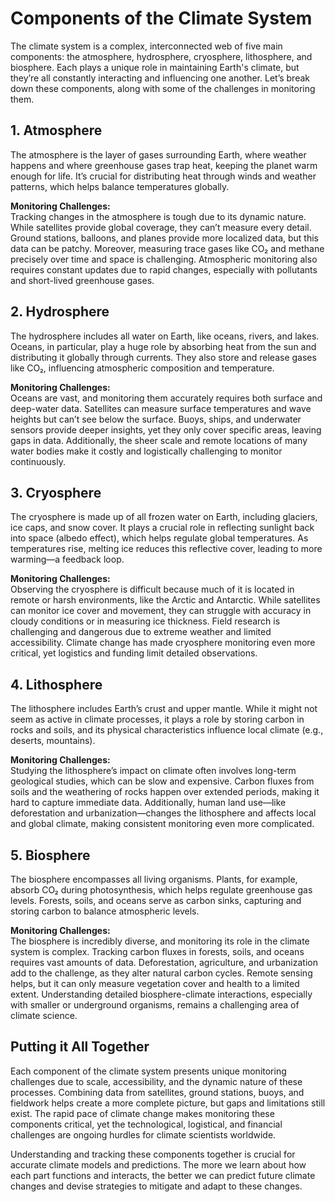 # Components of the Climate System

The climate system is a complex, interconnected web of five main components: the atmosphere, hydrosphere, cryosphere, lithosphere, and biosphere. Each plays a unique role in maintaining Earth's climate, but they’re all constantly interacting and influencing one another. Let’s break down these components, along with some of the challenges in monitoring them.

## 1. **Atmosphere**
   The atmosphere is the layer of gases surrounding Earth, where weather happens and where greenhouse gases trap heat, keeping the planet warm enough for life. It’s crucial for distributing heat through winds and weather patterns, which helps balance temperatures globally.

   **Monitoring Challenges:**  
   Tracking changes in the atmosphere is tough due to its dynamic nature. While satellites provide global coverage, they can’t measure every detail. Ground stations, balloons, and planes provide more localized data, but this data can be patchy. Moreover, measuring trace gases like CO₂ and methane precisely over time and space is challenging. Atmospheric monitoring also requires constant updates due to rapid changes, especially with pollutants and short-lived greenhouse gases.

## 2. **Hydrosphere**
   The hydrosphere includes all water on Earth, like oceans, rivers, and lakes. Oceans, in particular, play a huge role by absorbing heat from the sun and distributing it globally through currents. They also store and release gases like CO₂, influencing atmospheric composition and temperature.

   **Monitoring Challenges:**  
   Oceans are vast, and monitoring them accurately requires both surface and deep-water data. Satellites can measure surface temperatures and wave heights but can’t see below the surface. Buoys, ships, and underwater sensors provide deeper insights, yet they only cover specific areas, leaving gaps in data. Additionally, the sheer scale and remote locations of many water bodies make it costly and logistically challenging to monitor continuously.

## 3. **Cryosphere**
   The cryosphere is made up of all frozen water on Earth, including glaciers, ice caps, and snow cover. It plays a crucial role in reflecting sunlight back into space (albedo effect), which helps regulate global temperatures. As temperatures rise, melting ice reduces this reflective cover, leading to more warming—a feedback loop.

   **Monitoring Challenges:**  
   Observing the cryosphere is difficult because much of it is located in remote or harsh environments, like the Arctic and Antarctic. While satellites can monitor ice cover and movement, they can struggle with accuracy in cloudy conditions or in measuring ice thickness. Field research is challenging and dangerous due to extreme weather and limited accessibility. Climate change has made cryosphere monitoring even more critical, yet logistics and funding limit detailed observations.

## 4. **Lithosphere**
   The lithosphere includes Earth’s crust and upper mantle. While it might not seem as active in climate processes, it plays a role by storing carbon in rocks and soils, and its physical characteristics influence local climate (e.g., deserts, mountains).

   **Monitoring Challenges:**  
   Studying the lithosphere’s impact on climate often involves long-term geological studies, which can be slow and expensive. Carbon fluxes from soils and the weathering of rocks happen over extended periods, making it hard to capture immediate data. Additionally, human land use—like deforestation and urbanization—changes the lithosphere and affects local and global climate, making consistent monitoring even more complicated.

## 5. **Biosphere**
   The biosphere encompasses all living organisms. Plants, for example, absorb CO₂ during photosynthesis, which helps regulate greenhouse gas levels. Forests, soils, and oceans serve as carbon sinks, capturing and storing carbon to balance atmospheric levels.

   **Monitoring Challenges:**  
   The biosphere is incredibly diverse, and monitoring its role in the climate system is complex. Tracking carbon fluxes in forests, soils, and oceans requires vast amounts of data. Deforestation, agriculture, and urbanization add to the challenge, as they alter natural carbon cycles. Remote sensing helps, but it can only measure vegetation cover and health to a limited extent. Understanding detailed biosphere-climate interactions, especially with smaller or underground organisms, remains a challenging area of climate science.

## Putting it All Together
Each component of the climate system presents unique monitoring challenges due to scale, accessibility, and the dynamic nature of these processes. Combining data from satellites, ground stations, buoys, and fieldwork helps create a more complete picture, but gaps and limitations still exist. The rapid pace of climate change makes monitoring these components critical, yet the technological, logistical, and financial challenges are ongoing hurdles for climate scientists worldwide.

Understanding and tracking these components together is crucial for accurate climate models and predictions. The more we learn about how each part functions and interacts, the better we can predict future climate changes and devise strategies to mitigate and adapt to these changes.
